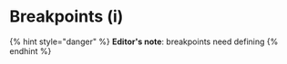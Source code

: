 # Breakpoints \(i\)

{% hint style="danger" %}
**Editor's note**: breakpoints need defining
{% endhint %}



